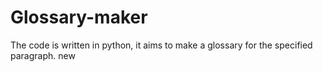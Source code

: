# Glossary-maker
The code is written in python, it aims to make a glossary for the specified paragraph. new 